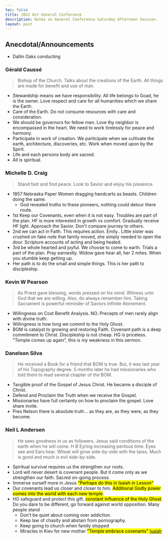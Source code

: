 ```yaml
---
toc: false
title: 2022 Oct General Conference
description: Notes on General Conference Saturday Afternoon Session.
layout: post
---
```


## Anecdotal/Announcements
- Dallin Oaks conducting

### Gérald Caussé
> Bishop of the Church.  Talks about the creations of the Earth.  All things are made for benefit and use of man.
- Stewardship means we have responsibility.  All life belongs to Goad, he is the owner.  Love respect and care for all humanities which we share the Earth.
- Care of the Earth.  Do not consume resources with care and consideration. 
- We should be governors for fellow men.  Love thy neighbor is encompassed in the heart.  We need to work tirelessly for peace and harmony.
- Participate in work of creation.  We participate when we cultivate the earth, architecture, discoveries, etc.  Work when moved upon by the Spirit.
- Life and each persons body are sacred.  
- All is spiritual.  

### Michelle D. Craig
> Stand fast and find peace.  Look to Savior and enjoy his presence.
- 1857 Nebraska Paper Women dragging handcarts as beasts.  Children doing the same.
    - God revealed truths to these pioneers, nothing could detour there route.
- 1st Keep our Covenants, even when it is not easy.  Troubles are part of the plan.  HF is more interested in growth vs comfort.  Gradually receive HF light.  Approach the Savior.  Don't compare journey to others.
- 2nd we can act in Faith.  This requires action.  Emily.. Little sister was crushed on fake note that family moved, she simply needed to open the door.  Scripture accounts of acting and being healed. 
- 3rd be whole hearted and joyful. We choose to come to earth.  Trials a part of the plan.  Pray earnestly.  Widow gave hear all, her 2 mites.  When you stumble keep getting up.
- Her path is to do the small and simple things.  This is her path to discipleship.

### Kevin W Pearson
> As Priest gave blessing, words pressed on his mind.  Witness unto God that we are willing.  Also, do always remember him.   Taking Sacrament is powerful reminder of Saviors Infinite Atonement.  
- Willingness on Cost Benefit Analysis.  NO. Precepts of men rarely align with divine truth.
- Willingness is how long we commit to the Holy Ghost. 
- BOM is catalyst to growing and restoring Faith.  Covenant path is a deep commitment to Christ.  Discipleship is not cheap.  HG is priceless.
"Temple comes up again", this is my weakness in this sermon.

### Danelson Silva
> He received a Book for a friend that BOM is true.  But, it was last year of his Topography degree.  5 months later he had missionaries who told them to read several chapter of the BOM.
- Tangible proof of the Gospel of Jesus Christ.  He became a disciple of Christ.
- Defend and Proclaim the Truth when we receive the Gospel.
- Missionaries have full certainty on how to proclaim the gospel.  Love share invite.
- Pres Nelson there is absolute truth... as they are, as they were, as they become.

### Neil L Andersen
> He sees goodness in us as followers.  Jesus said conditions of the earth when he will come.  H B Eyring increasing perilous time.  Eyes see and Ears hear.  Wheat will grow side-by-side with the tares.  Much is good and much is evil side-by-side.  
- Spiritual survival requires us the strengthen our roots.
- Lord will never desert is covenant people.  But it come only as we strengthen our faith.  Sacred on-going process. 
- Immerse ourself more in Jesus <mark>"Perhaps do this in Isaiah in Lesson"</mark>
- Our covenants lead us closer and closer to him.  <mark>Additional Godly power comes into the world with each new temple</mark>.
- HG safeguard and protect this gift.  <mark>constant influence of the Holy Ghost</mark>.  Do you dare to be different, go forward against world opposition.
Many people stand
    - Don't be quiet about coming over addiction.
    - Keep law of chasity and abstain from pornography.
    - Keep going to church when family stopped
    - Miracles in Kiev for new mother
<mark> "Temple embrace covenants" [Isaiah](https://rsc.byu.edu/eye-faith/isaiah-latter-day-temple)</mark>
